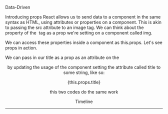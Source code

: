 Data-Driven

Introducing props
React allows us to send data to a component in the same syntax as HTML, using attributes or properties on a component. This is akin to passing the src attribute to an image tag. We can think about the property of the <img /> tag as a prop we're setting on a component called img.

We can access these properties inside a component as this.props. Let's see props in action.

We can pass in our title as a prop as an attribute on the <Header /> by updating the usage of the component setting the attribute called title to some string, like so:

<Header title="Timeline" />
<span className="title">{this.props.title}</span>

this two codes do the same work

<Header />
<span className="title">Timeline</span>

---------------------------------------------------------------------------------------




